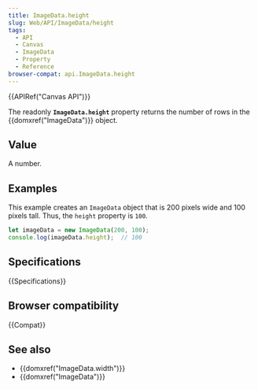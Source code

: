 ```yaml
---
title: ImageData.height
slug: Web/API/ImageData/height
tags:
  - API
  - Canvas
  - ImageData
  - Property
  - Reference
browser-compat: api.ImageData.height
---
```

{{APIRef("Canvas API")}}

The readonly **`ImageData.height`** property returns the number
of rows in the {{domxref("ImageData")}} object.

## Value

A number.

## Examples

This example creates an `ImageData` object that is 200 pixels wide and 100
pixels tall. Thus, the `height` property is `100`.

```js
let imageData = new ImageData(200, 100);
console.log(imageData.height);  // 100
```

## Specifications

{{Specifications}}

## Browser compatibility

{{Compat}}

## See also

- {{domxref("ImageData.width")}}
- {{domxref("ImageData")}}
